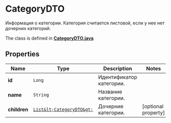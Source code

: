 

# CategoryDTO

Информация о категории.  Категория считается листовой, если у нее нет дочерних категорий. 

The class is defined in **[CategoryDTO.java](../../src/main/java/org/openapitools/model/CategoryDTO.java)**

## Properties

Name | Type | Description | Notes
------------ | ------------- | ------------- | -------------
**id** | `Long` | Идентификатор категории. | 
**name** | `String` | Название категории. | 
**children** | [`List&lt;CategoryDTO&gt;`](CategoryDTO.md) | Дочерние категории. |  [optional property]





